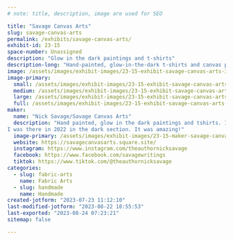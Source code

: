 ```yaml
---
# note: title, description, image are used for SEO

title: "Savage Canvas Arts"
slug: savage-canvas-arts
permalink: /exhibits/savage-canvas-arts/
exhibit-id: 23-15
space-number: Unassigned
description: "Glow in the dark paintings and t-shirts"
description-long: "Hand-painted, glow-in-the-dark t-shirts and canvas paintings. All painted by Nick Savage. T-shirts are machine washable with colors and machine dry-able. Most images will have a black image that hides behind a color image. The black image will glow under black light and in the dark. Some products will have one color image that glows."
image: /assets/images/exhibit-images/23-15-exhibit-savage-canvas-arts-324856890-1079308796253610-942721701091998816-n-large.jpg
image-primary: 
  small: /assets/images/exhibit-images/23-15-exhibit-savage-canvas-arts-324856890-1079308796253610-942721701091998816-n-small.jpg
  medium: /assets/images/exhibit-images/23-15-exhibit-savage-canvas-arts-324856890-1079308796253610-942721701091998816-n-medium.jpg
  large: /assets/images/exhibit-images/23-15-exhibit-savage-canvas-arts-324856890-1079308796253610-942721701091998816-n-large.jpg
  full: /assets/images/exhibit-images/23-15-exhibit-savage-canvas-arts-324856890-1079308796253610-942721701091998816-n-full.jpg
maker: 
  name: "Nick Savage/Savage Canvas Arts"
  description: "Hand painted, glow in the dark paintings and tshirts. I do a duel image design where a black image on black paint glows behind a color image over the black. I also do standard, 1 image glow.
I was there in 2022 in the dark section. It was amazing!"
  image-primary: /assets/images/exhibit-images/23-15-maker-savage-canvas-arts-savage-canvas-arts-logo-medium.png
  website: https://savagecanvasarts.square.site/
  instagram: https://www.instagram.com/theauthornicksavage
  facebook: https://www.facebook.com/savagewritings
  tiktok: https://www.tiktok.com/@theauthornicksavage
categories: 
  - slug: fabric-arts
    name: Fabric Arts
  - slug: handmade
    name: Handmade
created-jotform: "2023-07-23 11:12:10"
last-modified-jotform: "2023-08-22 18:55:53"
last-exported: "2023-08-24 07:23:21"
sitemap: false

---
```

